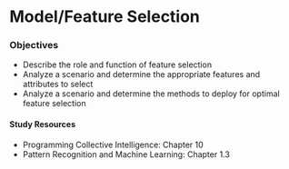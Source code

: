 Model/Feature Selection
==========================

### Objectives
- Describe the role and function of feature selection
- Analyze a scenario and determine the appropriate features and attributes to select
- Analyze a scenario and determine the methods to deploy for optimal feature selection

#### Study Resources
- Programming Collective Intelligence: Chapter 10
- Pattern Recognition and Machine Learning: Chapter 1.3
